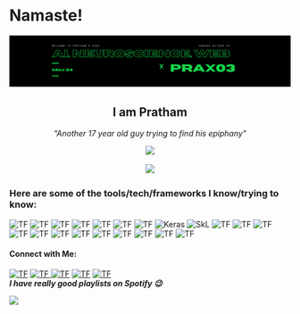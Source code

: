 <h1>Namaste!</h1>
<img src="header.png"/>


<h2 align='center'>I am Pratham</h2>
<p align='center'><i>"Another 17 year old guy trying to find his epiphany"</i></p>


<p align='center'>
  <img src="https://github-readme-stats.vercel.app/api?username=praX03&show_icons=true&count_private=true&theme=dark" width="350"></a>
</p>

<p align='center'>
  <img src="https://github-readme-stats.vercel.app/api/top-langs/?username=praX03&layout=compact&theme=dark" width="350"></a>
</p>

<h3>Here are some of the tools/tech/frameworks I know/trying to know: </h3>

<img alt="TF" src="https://img.shields.io/badge/C++-00599C?style=for-the-badge&logo=c%2b%2b&logoColor=white"/> <img alt="TF" src="https://img.shields.io/badge/C-A8B9CC?style=for-the-badge&logo=c&logoColor=white"/> <img alt="TF" src="https://img.shields.io/badge/BASH-4EAA25?style=for-the-badge&logo=gnu-bash&logoColor=white"/> <img alt="TF" src="https://img.shields.io/badge/Python-3776AB?style=for-the-badge&logo=python&logoColor=white"/> <img alt="TF" src="https://img.shields.io/badge/Matlab-0076A8?style=for-the-badge&logo=mathworks&logoColor=white"/> <img alt="TF" src="https://img.shields.io/badge/JavaScript-F7DF1E?style=for-the-badge&logo=javascript&logoColor=black"/> <img alt="TF" src="https://img.shields.io/badge/Tensorflow-EE4C2C?style=for-the-badge&logo=tensorflow&logoColor=white"/> <img alt="Keras" src="https://img.shields.io/badge/Keras-D00000?style=for-the-badge&logo=keras&logoColor=white"/>  <img alt="SkL" src="https://img.shields.io/badge/SciKit%20Learn-F7931E?style=for-the-badge&logo=scikit-learn&logoColor=white"/> <img alt="TF" src="https://img.shields.io/badge/Pandas-150458?style=for-the-badge&logo=pandas&logoColor=white"/> <img alt="TF" src="https://img.shields.io/badge/Numpy-013243?style=for-the-badge&logo=numpy&logoColor=white"/> <img alt="TF" src="https://img.shields.io/badge/HTML-E34F26?style=for-the-badge&logo=html5&logoColor=white"/> <img alt="TF" src="https://img.shields.io/badge/CSS-1572B6?style=for-the-badge&logo=css3&logoColor=white"/> <img alt="TF" src="https://img.shields.io/badge/Bootstrap-7952B3?style=for-the-badge&logo=bootstrap&logoColor=white"/> <img alt="TF" src="https://img.shields.io/badge/VsCode-007ACC?style=for-the-badge&logo=visual-studio-code&logoColor=white"/> <img alt="TF" src="https://img.shields.io/badge/Neovim-57A143?style=for-the-badge&logo=neovim&logoColor=white"/> <img alt="TF" src="https://img.shields.io/badge/github-000000?style=for-the-badge&logo=github&logoColor=white"/> <img alt="TF" src="https://img.shields.io/badge/Node.js-43853D?style=for-the-badge&logo=node.js&logoColor=white"/> <img alt="TF" src="https://img.shields.io/badge/Express.js-000000?style=for-the-badge&logo=express&logoColor=white"/> <img alt="TF" src="https://img.shields.io/badge/Docker-2CA5E0?style=for-the-badge&logo=docker&logoColor=white"/>  <img alt="TF" src="https://img.shields.io/badge/macos-000000?style=for-the-badge&logo=macos&logoColor=white"/>

<h4>Connect with Me:</h4>

<a href="https://wa.me/919024235097"><img alt="TF" src="https://img.shields.io/badge/whatsapp-25D366?style=for-the-badge&logo=whatsapp&logoColor=white"/><a> <a href="https://t.me/prax03"><img alt="TF" src="https://img.shields.io/badge/telegram-26A5E4?style=for-the-badge&logo=telegram&logoColor=white"/><a href="https://www.linkedin.com/in/pratham-kumar-021371176/"> <img alt="TF" src="https://img.shields.io/badge/LinkedIn-0077B5?style=for-the-badge&logo=linkedin&logoColor=white"></a> <a href="https://www.snapchat.com/add/pratham_mm"><img alt="TF" src="https://img.shields.io/badge/Snapchat-FFFC00?style=for-the-badge&logo=snapchat&logoColor=white"></a> <a href="https://open.spotify.com/user/qrxxfnnsoqkt6hhk3sli9qxky?si=iTvFm4yiTiGmPTeMrKvtpQ&nd=1"><img alt="TF" src="https://img.shields.io/badge/Spotify-1ED760?&style=for-the-badge&logo=spotify&logoColor=white"></a>
</br><b><i>I have really good playlists on Spotify 😉</b></i>
  
  ![](https://komarev.com/ghpvc/?username=praX03&color=green)
